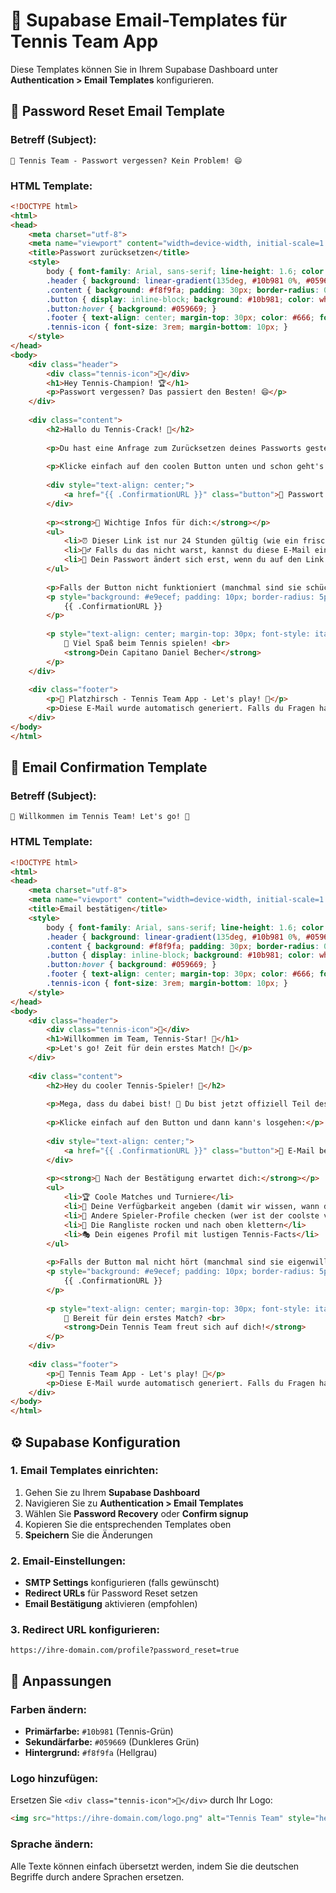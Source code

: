 # 📧 Supabase Email-Templates für Tennis Team App

Diese Templates können Sie in Ihrem Supabase Dashboard unter **Authentication > Email Templates** konfigurieren.

## 🔐 Password Reset Email Template

### Betreff (Subject):
```
🎾 Tennis Team - Passwort vergessen? Kein Problem! 😄
```

### HTML Template:
```html
<!DOCTYPE html>
<html>
<head>
    <meta charset="utf-8">
    <meta name="viewport" content="width=device-width, initial-scale=1.0">
    <title>Passwort zurücksetzen</title>
    <style>
        body { font-family: Arial, sans-serif; line-height: 1.6; color: #333; max-width: 600px; margin: 0 auto; padding: 20px; }
        .header { background: linear-gradient(135deg, #10b981 0%, #059669 100%); color: white; padding: 30px; text-align: center; border-radius: 10px 10px 0 0; }
        .content { background: #f8f9fa; padding: 30px; border-radius: 0 0 10px 10px; }
        .button { display: inline-block; background: #10b981; color: white; padding: 15px 30px; text-decoration: none; border-radius: 8px; font-weight: bold; margin: 20px 0; }
        .button:hover { background: #059669; }
        .footer { text-align: center; margin-top: 30px; color: #666; font-size: 14px; }
        .tennis-icon { font-size: 3rem; margin-bottom: 10px; }
    </style>
</head>
<body>
    <div class="header">
        <div class="tennis-icon">🎾</div>
        <h1>Hey Tennis-Champion! 🏆</h1>
        <p>Passwort vergessen? Das passiert den Besten! 😄</p>
    </div>
    
    <div class="content">
        <h2>Hallo du Tennis-Crack! 👋</h2>
        
        <p>Du hast eine Anfrage zum Zurücksetzen deines Passworts gestellt. Keine Sorge, das passiert auch den besten Spielern! Manchmal ist man so konzentriert auf den Ball, dass man alles andere vergisst 😅</p>
        
        <p>Klicke einfach auf den coolen Button unten und schon geht's weiter:</p>
        
        <div style="text-align: center;">
            <a href="{{ .ConfirmationURL }}" class="button">🚀 Passwort zurücksetzen - Los geht's!</a>
        </div>
        
        <p><strong>🎯 Wichtige Infos für dich:</strong></p>
        <ul>
            <li>⏰ Dieser Link ist nur 24 Stunden gültig (wie ein frischer Tennis-Ball!)</li>
            <li>🤷‍♂️ Falls du das nicht warst, kannst du diese E-Mail einfach ignorieren</li>
            <li>🔐 Dein Passwort ändert sich erst, wenn du auf den Link klickst</li>
        </ul>
        
        <p>Falls der Button nicht funktioniert (manchmal sind sie schüchtern 😊), kopiere einfach diesen Link:</p>
        <p style="background: #e9ecef; padding: 10px; border-radius: 5px; word-break: break-all; font-family: monospace;">
            {{ .ConfirmationURL }}
        </p>
        
        <p style="text-align: center; margin-top: 30px; font-style: italic; color: #666;">
            🎾 Viel Spaß beim Tennis spielen! <br>
            <strong>Dein Capitano Daniel Becher</strong>
        </p>
    </div>
    
    <div class="footer">
        <p>🎾 Platzhirsch - Tennis Team App - Let's play! 🚀</p>
        <p>Diese E-Mail wurde automatisch generiert. Falls du Fragen hast, schreib uns einfach! 😊</p>
    </div>
</body>
</html>
```

## 📧 Email Confirmation Template

### Betreff (Subject):
```
🎾 Willkommen im Tennis Team! Let's go! 🚀
```

### HTML Template:
```html
<!DOCTYPE html>
<html>
<head>
    <meta charset="utf-8">
    <meta name="viewport" content="width=device-width, initial-scale=1.0">
    <title>Email bestätigen</title>
    <style>
        body { font-family: Arial, sans-serif; line-height: 1.6; color: #333; max-width: 600px; margin: 0 auto; padding: 20px; }
        .header { background: linear-gradient(135deg, #10b981 0%, #059669 100%); color: white; padding: 30px; text-align: center; border-radius: 10px 10px 0 0; }
        .content { background: #f8f9fa; padding: 30px; border-radius: 0 0 10px 10px; }
        .button { display: inline-block; background: #10b981; color: white; padding: 15px 30px; text-decoration: none; border-radius: 8px; font-weight: bold; margin: 20px 0; }
        .button:hover { background: #059669; }
        .footer { text-align: center; margin-top: 30px; color: #666; font-size: 14px; }
        .tennis-icon { font-size: 3rem; margin-bottom: 10px; }
    </style>
</head>
<body>
    <div class="header">
        <div class="tennis-icon">🎾</div>
        <h1>Willkommen im Team, Tennis-Star! 🌟</h1>
        <p>Let's go! Zeit für dein erstes Match! 🚀</p>
    </div>
    
    <div class="content">
        <h2>Hey du cooler Tennis-Spieler! 👋</h2>
        
        <p>Mega, dass du dabei bist! 🎉 Du bist jetzt offiziell Teil des coolsten Tennis-Teams ever! Aber bevor wir loslegen können, musst du noch schnell deine E-Mail-Adresse bestätigen - das ist wie das Aufwärmen vor dem Match! 😄</p>
        
        <p>Klicke einfach auf den Button und dann kann's losgehen:</p>
        
        <div style="text-align: center;">
            <a href="{{ .ConfirmationURL }}" class="button">🎯 E-Mail bestätigen - Let's play!</a>
        </div>
        
        <p><strong>🎾 Nach der Bestätigung erwartet dich:</strong></p>
        <ul>
            <li>🏆 Coole Matches und Turniere</li>
            <li>📅 Deine Verfügbarkeit angeben (damit wir wissen, wann du dabei bist!)</li>
            <li>👥 Andere Spieler-Profile checken (wer ist der coolste von allen?)</li>
            <li>🏅 Die Rangliste rocken und nach oben klettern</li>
            <li>🎭 Dein eigenes Profil mit lustigen Tennis-Facts</li>
        </ul>
        
        <p>Falls der Button mal nicht hört (manchmal sind sie eigenwillig 😊), kopiere einfach diesen Link:</p>
        <p style="background: #e9ecef; padding: 10px; border-radius: 5px; word-break: break-all; font-family: monospace;">
            {{ .ConfirmationURL }}
        </p>
        
        <p style="text-align: center; margin-top: 30px; font-style: italic; color: #666;">
            🎾 Bereit für dein erstes Match? <br>
            <strong>Dein Tennis Team freut sich auf dich!</strong>
        </p>
    </div>
    
    <div class="footer">
        <p>🎾 Tennis Team App - Let's play! 🚀</p>
        <p>Diese E-Mail wurde automatisch generiert. Falls du Fragen hast, schreib uns einfach! 😊</p>
    </div>
</body>
</html>
```

## ⚙️ Supabase Konfiguration

### 1. Email Templates einrichten:
1. Gehen Sie zu Ihrem **Supabase Dashboard**
2. Navigieren Sie zu **Authentication > Email Templates**
3. Wählen Sie **Password Recovery** oder **Confirm signup**
4. Kopieren Sie die entsprechenden Templates oben
5. **Speichern** Sie die Änderungen

### 2. Email-Einstellungen:
- **SMTP Settings** konfigurieren (falls gewünscht)
- **Redirect URLs** für Password Reset setzen
- **Email Bestätigung** aktivieren (empfohlen)

### 3. Redirect URL konfigurieren:
```
https://ihre-domain.com/profile?password_reset=true
```

## 🎨 Anpassungen

### Farben ändern:
- **Primärfarbe:** `#10b981` (Tennis-Grün)
- **Sekundärfarbe:** `#059669` (Dunkleres Grün)
- **Hintergrund:** `#f8f9fa` (Hellgrau)

### Logo hinzufügen:
Ersetzen Sie `<div class="tennis-icon">🎾</div>` durch Ihr Logo:
```html
<img src="https://ihre-domain.com/logo.png" alt="Tennis Team" style="height: 60px;">
```

### Sprache ändern:
Alle Texte können einfach übersetzt werden, indem Sie die deutschen Begriffe durch andere Sprachen ersetzen.
